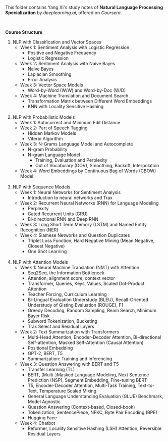 This folder contains Yang Xi's study notes of **Natural Language Processing Specialization** by *deeplearning.ai*, offered on *Coursera*.

<br>

**Course Structure**

1. NLP with Classification and Vector Spaces
    * Week 1: Sentiment Analysis with Logistic Regression
        * Positive and Negative Frequency
        * Logistic Regression
    * Week 2: Sentiment Analysis with Naive Bayes
        * Naive Bayes
        * Laplacian Smoothing
        * Error Analysis
    * Week 3: Vector Space Models
        * Word-by-Word (W/W) and Word-by-Doc (W/D)
    * Week 4: Machine Translation and Document Search
        * Transformation Matrix between Different Word Embeddings
        * KNN with Locality Sensitive Hashing
<br><br>
2. NLP with Probabilistic Models
    * Week 1: Autocorrect and Minimum Edit Distance
    * Week 2: Part of Speech Tagging
        * Hidden Markov Models
        * Viterbi Algorithm
    * Week 3: N-Grams Language Model and Autocomplete
        * N-gram Probability
        * N-gram Language Model
            * Training, Evaluation and Perplexity
            * Out of Vocabulary (OOV), Smoothing, Backoff, Interpolation
    * Week 4: Word Embeddings by Continuous Bag of Words (CBOW) Model
<br><br>
3. NLP with Sequence Models
    * Week 1: Neural Networks for Sentiment Analysis
        * Introduction to neural networks and Trax
    * Week 2: Recurrent Neural Networks (RNN) for Language Modeling
        * Perplexity
        * Gated Recurrent Units (GRU)
        * Bi-directional RNN and Deep RNN
    * Week 3: Long Short Term Memory (LSTM) and Named Entity Recognition (NER)
    * Week 4: Siamese Networks and Question Duplicates
        * Triplet Loss Function, Hard Negative Mining (Mean Negative, Closest Negative)
        * One Shot Learning
<br><br>
4. NLP with Attention Models
    * Week 1: Neural Machine Translation (NMT) with Attention
        * Seq2Seq, the Information Bottleneck
        * Attention, alignment score, context vector
        * Transformer, Queries, Keys, Values, Scaled Dot-Product Attention
        * Teacher Forcing, Curriculum Learning
        * Bi-Lingual Evaluation Understudy (BLEU), Recall-Oriented Understudy of Gisting Evaluation (ROUGE), F1
        * Greedy Decoding, Random Sampling, Beam Search, Minimum Bayer Risk
        * Subword Tokenization, Bucketing
        * Trax Select and Residual Layers
    * Week 2: Text Summarization with Transformers
        * Multi-Head Attention, Encoder-Decoder Attention, Bi-directional Self-attention, Masked Self-Attention (Causal Attention)
        * Positional Embedding
        * GPT-2, BERT, T5
        * Summarization: Training and Inferencing
    * Week 3: Question Answering with BERT and T5
        * Transfer Learning (TL)
        * BERT, (Multi-)Masked Language Modeling, Next Sentence Prediction (NSP), Segment Embedding, Fine-tuning BERT
        * T5, Encoder-Decoder Attention, Multi-Task Training, Text-to-Text, Temperature Scaled Mixing
        * General Language Understanding Evaluation (GLUE) Benchmark, Model Agnostic
        * Question Answering (Context-based, Closed-book)
        * Tokenization, SentencePiece, NFKC, Byte Pair Encoding (BPE)
        * Hugging Face
    * Week 4: Chatbot
        * Reformer, Locality Sensitive Hashing (LSH) Attention, Reversible Residual Layers
